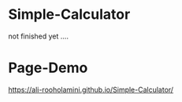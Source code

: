 # Simple-Calculator

not finished yet ....

# Page-Demo

https://ali-rooholamini.github.io/Simple-Calculator/
